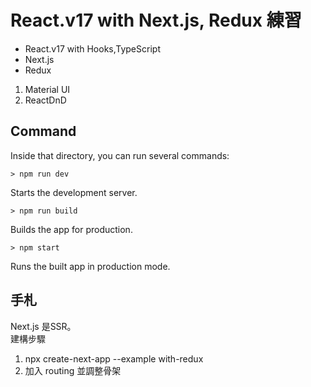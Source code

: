 # React.v17 with Next.js, Redux 練習

* React.v17 with Hooks,TypeScript   
* Next.js   
* Redux   

1. Material UI   
2. ReactDnD

## Command
Inside that directory, you can run several commands:   

	> npm run dev
Starts the development server.

	> npm run build
Builds the app for production.

	> npm start
Runs the built app in production mode.

## 手札 

Next.js 是SSR。   
建構步驟
1. npx create-next-app --example with-redux
2. 加入 routing 並調整骨架

